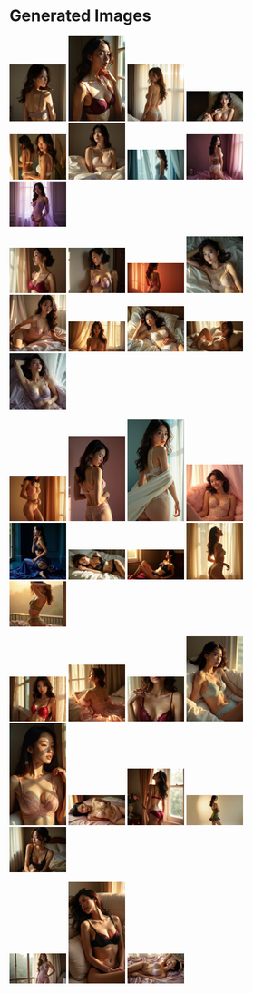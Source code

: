 # Generated Images



<img src="2025_07_26_01.webp" width="100"/> <img src="2025_07_26_02.webp" width="100"/> <img src="2025_07_26_03.webp" width="100"/> <img src="2025_07_26_04.webp" width="100"/> <img src="2025_07_26_05.webp" width="100"/> <img src="2025_07_26_06.webp" width="100"/> <img src="2025_07_26_07.webp" width="100"/> <img src="2025_07_26_08.webp" width="100"/> <img src="2025_07_26_09.webp" width="100"/>

<img src="2025_07_26_10.webp" width="100"/> <img src="2025_07_26_11.webp" width="100"/> <img src="2025_07_26_12.webp" width="100"/> <img src="2025_07_26_13.webp" width="100"/> <img src="2025_07_26_14.webp" width="100"/> <img src="2025_07_26_15.webp" width="100"/> <img src="2025_07_26_16.webp" width="100"/> <img src="2025_07_26_17.webp" width="100"/> <img src="2025_07_26_18.webp" width="100"/>

<img src="2025_07_26_19.webp" width="100"/> <img src="2025_07_26_20.webp" width="100"/> <img src="2025_07_26_21.webp" width="100"/> <img src="2025_07_26_22.webp" width="100"/> <img src="2025_07_26_23.webp" width="100"/> <img src="2025_07_26_24.webp" width="100"/> <img src="2025_07_26_25.webp" width="100"/> <img src="2025_07_26_26.webp" width="100"/> <img src="2025_07_26_27.webp" width="100"/>

<img src="2025_07_26_28.webp" width="100"/> <img src="2025_07_26_29.webp" width="100"/> <img src="2025_07_26_30.webp" width="100"/> <img src="2025_07_26_31.webp" width="100"/> <img src="2025_07_26_32.webp" width="100"/> <img src="2025_07_26_33.webp" width="100"/> <img src="2025_07_26_34.webp" width="100"/> <img src="2025_07_26_35.webp" width="100"/> <img src="2025_07_26_36.webp" width="100"/>

<img src="2025_07_26_37.webp" width="100"/> <img src="2025_07_26_38.webp" width="100"/> <img src="2025_07_26_39.webp" width="100"/>
